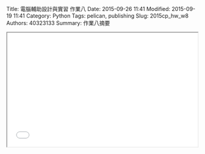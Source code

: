 Title: 電腦輔助設計與實習 作業八
Date: 2015-09-26 11:41
Modified: 2015-09-19 11:41
Category: Python
Tags: pelican, publishing
Slug: 2015cp_hw_w8
Authors: 40323133
Summary: 作業八摘要

<iframe src="40323156_cp_w8_p.html" width="500" height="300"></iframe>

